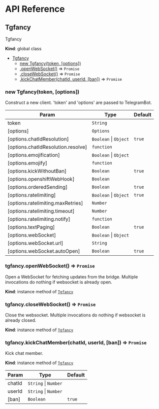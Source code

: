 # API Reference

<a name="Tgfancy"></a>

## Tgfancy
Tgfancy

**Kind**: global class  

* [Tgfancy](#Tgfancy)
    * [new Tgfancy(token, [options])](#new_Tgfancy_new)
    * [.openWebSocket()](#Tgfancy+openWebSocket) ⇒ <code>Promise</code>
    * [.closeWebSocket()](#Tgfancy+closeWebSocket) ⇒ <code>Promise</code>
    * [.kickChatMember(chatId, userId, [ban])](#Tgfancy+kickChatMember) ⇒ <code>Promise</code>

<a name="new_Tgfancy_new"></a>

### new Tgfancy(token, [options])
Construct a new client.
'token' and 'options' are passed to TelegramBot.


| Param | Type | Default |
| --- | --- | --- |
| token | <code>String</code> |  | 
| [options] | <code>Options</code> |  | 
| [options.chatIdResolution] | <code>Boolean</code> &#124; <code>Object</code> | <code>true</code> | 
| [options.chatIdResolution.resolve] | <code>function</code> |  | 
| [options.emojification] | <code>Boolean</code> &#124; <code>Object</code> |  | 
| [options.emojify] | <code>function</code> |  | 
| [options.kickWithoutBan] | <code>Boolean</code> | <code>true</code> | 
| [options.openshiftWebHook] | <code>Boolean</code> |  | 
| [options.orderedSending] | <code>Boolean</code> | <code>true</code> | 
| [options.ratelimiting] | <code>Boolean</code> &#124; <code>Object</code> | <code>true</code> | 
| [options.ratelimiting.maxRetries] | <code>Number</code> |  | 
| [options.ratelimiting.timeout] | <code>Number</code> |  | 
| [options.ratelimiting.notify] | <code>function</code> |  | 
| [options.textPaging] | <code>Boolean</code> | <code>true</code> | 
| [options.webSocket] | <code>Boolean</code> &#124; <code>Object</code> |  | 
| [options.webSocket.url] | <code>String</code> |  | 
| [options.webSocket.autoOpen] | <code>Boolean</code> | <code>true</code> | 

<a name="Tgfancy+openWebSocket"></a>

### tgfancy.openWebSocket() ⇒ <code>Promise</code>
Open a WebSocket for fetching updates from the bridge.
Multiple invocations do nothing if websocket is already open.

**Kind**: instance method of <code>[Tgfancy](#Tgfancy)</code>  
<a name="Tgfancy+closeWebSocket"></a>

### tgfancy.closeWebSocket() ⇒ <code>Promise</code>
Close the websocket.
Multiple invocations do nothing if websocket is already closed.

**Kind**: instance method of <code>[Tgfancy](#Tgfancy)</code>  
<a name="Tgfancy+kickChatMember"></a>

### tgfancy.kickChatMember(chatId, userId, [ban]) ⇒ <code>Promise</code>
Kick chat member.

**Kind**: instance method of <code>[Tgfancy](#Tgfancy)</code>  

| Param | Type | Default |
| --- | --- | --- |
| chatId | <code>String</code> &#124; <code>Number</code> |  | 
| userId | <code>String</code> &#124; <code>Number</code> |  | 
| [ban] | <code>Boolean</code> | <code>true</code> | 

